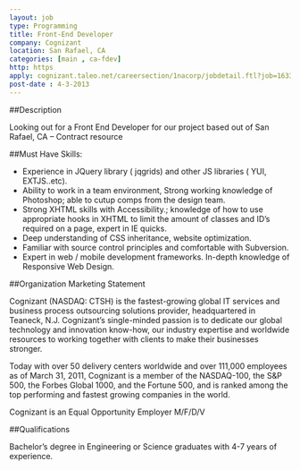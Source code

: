 ```yaml
---
layout: job
type: Programming
title: Front-End Developer
company: Cognizant
location: San Rafael, CA
categories: [main , ca-fdev]
http: https
apply: cognizant.taleo.net/careersection/1nacorp/jobdetail.ftl?job=163304
post-date : 4-3-2013
---
```


##Description
 
Looking out for a Front End Developer for our project based out of San Rafael, CA – Contract resource
 
##Must Have Skills:

* Experience in JQuery library ( jqgrids) and other JS libraries ( YUI, EXTJS..etc).
* Ability to work in a team environment, Strong working knowledge of Photoshop; able to cutup comps from the design team.
* Strong XHTML skills with Accessibility.; knowledge of how to use appropriate hooks in XHTML to limit the amount of classes and ID’s required on a page, expert in IE quicks.
* Deep understanding of CSS inheritance, website optimization.
* Familiar with source control principles and comfortable with Subversion.
* Expert in web / mobile development frameworks. In-depth knowledge of Responsive Web Design.

##Organization Marketing Statement

Cognizant (NASDAQ: CTSH) is the fastest-growing global IT services and business process outsourcing solutions provider, headquartered in Teaneck, N.J. Cognizant’s single-minded passion is to dedicate our global technology and innovation know-how, our industry expertise and worldwide resources to working together with clients to make their businesses stronger.

Today with over 50 delivery centers worldwide and over 111,000 employees as of March 31, 2011, Cognizant is a member of the NASDAQ-100, the S&P 500, the Forbes Global 1000, and the Fortune 500, and is ranked among the top performing and fastest growing companies in the world.
 
Cognizant is an Equal Opportunity Employer M/F/D/V
 
##Qualifications

Bachelor’s degree in Engineering or Science graduates with 4-7 years of experience.
 